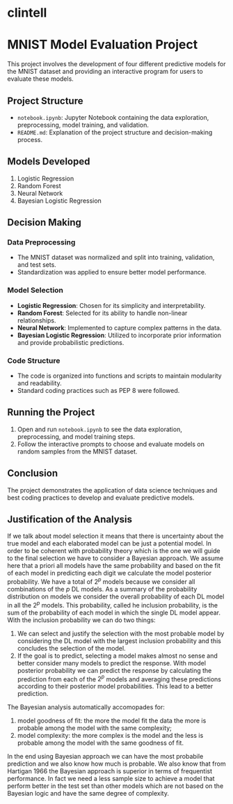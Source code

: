 # clintell
# MNIST Model Evaluation Project

This project involves the development of four different predictive models for the MNIST dataset and providing an interactive program for users to evaluate these models.

## Project Structure

- `notebook.ipynb`: Jupyter Notebook containing the data exploration, preprocessing, model training, and validation.
- `README.md`: Explanation of the project structure and decision-making process.

## Models Developed

1. Logistic Regression
2. Random Forest
3. Neural Network
4. Bayesian Logistic Regression

## Decision Making

### Data Preprocessing
- The MNIST dataset was normalized and split into training, validation, and test sets.
- Standardization was applied to ensure better model performance.

### Model Selection
- **Logistic Regression**: Chosen for its simplicity and interpretability.
- **Random Forest**: Selected for its ability to handle non-linear relationships.
- **Neural Network**: Implemented to capture complex patterns in the data.
- **Bayesian Logistic Regression**: Utilized to incorporate prior information and provide probabilistic predictions.

### Code Structure
- The code is organized into functions and scripts to maintain modularity and readability.
- Standard coding practices such as PEP 8 were followed.

## Running the Project

1. Open and run `notebook.ipynb` to see the data exploration, preprocessing, and model training steps.
2. Follow the interactive prompts to choose and evaluate models on random samples from the MNIST dataset.

## Conclusion

The project demonstrates the application of data science techniques and best coding practices to develop and evaluate predictive models.



## Justification of the Analysis

If we talk about model selection it means that there is uncertainty about the true model and each elaborated model can be just a potential model. In order to be coherent with probability theory which is the one we will guide to the final selection we have to consider a Bayesian approach. We assume here that a priori all models have the same probability and based on the fit of each model in predicting each digit we calculate the model posterior probability. We have a total of $2^p$ models because we consider all combinations of the $p$ DL models. As a summary of the probability distribution on models we consider the overall probability of each DL model in all the $2^p$ models. This probability, called he inclusion probability, is the sum of the probability of each model in which the single DL model appear. With the inclusion probability we can do two things:

1. We can select and justify the selection with the most probable model by considering the DL model with the largest inclusion probability and this concludes the selection of the model.
2. If the goal is to predict, selecting a model makes almost no sense and better consider many models to predict the response. With model posterior probability we can predict the response by calculating the prediction from each of the $2^p$ models and averaging these predictions according to their posterior model probabilities. This lead to a better prediction.

The Bayesian analysis automatically accomopades for:
1. model goodness of fit: the more the model fit the data the more is probable among the model with the same complexity;
2. model complexity: the more complex is the model and the less is probable among the model with the same goodness of fit.

In the end using Bayesian approach we can have the most probabile prediction and we also know how much is probable. We also know that from Hartigan 1966 the Bayesian approach is superior in terms of frequentist performance. In fact we need a less sample size to achieve a model that perform better in the test set than other models which are not based on the Bayesian logic and have the same degree of complexity.

